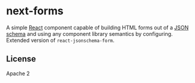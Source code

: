 next-forms
=====================

A simple [React](http://facebook.github.io/react/) component capable of building HTML forms out of a [JSON schema](http://json-schema.org/) and using any component library semantics by configuring. Extended version of `react-jsonschema-form`.


## License
Apache 2